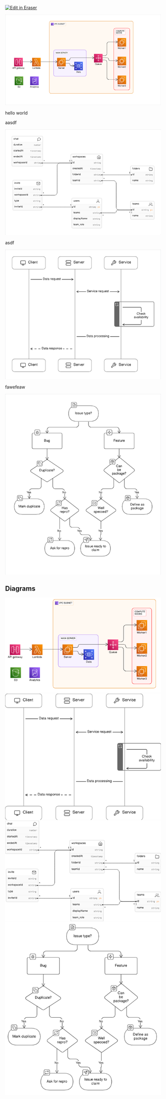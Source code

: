 <p><a target="_blank" href="https://app.eraser.io/workspace/mmLqDuxYEiMHvnJQDJQf" id="edit-in-eraser-github-link"><img alt="Edit in Eraser" src="https://firebasestorage.googleapis.com/v0/b/second-petal-295822.appspot.com/o/images%2Fgithub%2FOpen%20in%20Eraser.svg?alt=media&amp;token=968381c8-a7e7-472a-8ed6-4a6626da5501"></a></p>

![Figure 1](/.eraser/mmLqDuxYEiMHvnJQDJQf___reS6fUv66LcKWYn8yV2OvCPvwSm2___---figure---iagCyEIsrcJlooO1Wl3_E---figure---1FCRL1VNQowndQRMrdsM3A.png "Figure 1")



hello world





aasdf

![Figure 3](/.eraser/mmLqDuxYEiMHvnJQDJQf___reS6fUv66LcKWYn8yV2OvCPvwSm2___---figure---n8UEMyimf3ue4dohHH0gL---figure---_RdzUnTJ56QtInSklI3E5A.png "Figure 3")

asdf



![Figure 2](/.eraser/mmLqDuxYEiMHvnJQDJQf___reS6fUv66LcKWYn8yV2OvCPvwSm2___---figure---pzGKXECd2Ipw6WLDBVgLm---figure---Q62cReVqQmr7ZQTT3LdXjQ.png "Figure 2")

fawefeaw



![Figure 4](/.eraser/mmLqDuxYEiMHvnJQDJQf___reS6fUv66LcKWYn8yV2OvCPvwSm2___---figure---V8JaQmJ8_tZNLnCaYAa_3---figure---LzUCkC048B38aF3jQv-AtA.png "Figure 4")




<!-- eraser-additional-content -->
## Diagrams
<!-- eraser-additional-files -->
<a href="/new-file-with-diagram-cloud-architecture-1.eraserdiagram" data-element-id="ZP2tlyxnaejZUEJ_4SkA6"><img src="/.eraser/mmLqDuxYEiMHvnJQDJQf___reS6fUv66LcKWYn8yV2OvCPvwSm2___---diagram----e842f880fc6fe5c40207bddfa8b1f916.png" alt="" data-element-id="ZP2tlyxnaejZUEJ_4SkA6" /></a>
<a href="/new-file-with-diagram-sequence-diagram-2.eraserdiagram" data-element-id="mo8Ut2lOFjj7FX22U2rtM"><img src="/.eraser/mmLqDuxYEiMHvnJQDJQf___reS6fUv66LcKWYn8yV2OvCPvwSm2___---diagram----8fea6b47d015840b3571d6d8f4cca4d7.png" alt="" data-element-id="mo8Ut2lOFjj7FX22U2rtM" /></a>
<a href="/new-file-with-diagram-entity-relationship-3.eraserdiagram" data-element-id="eI5--gCOBJsIvgJN8iPEz"><img src="/.eraser/mmLqDuxYEiMHvnJQDJQf___reS6fUv66LcKWYn8yV2OvCPvwSm2___---diagram----96579b00c6de1dcea7933f206b281a90.png" alt="" data-element-id="eI5--gCOBJsIvgJN8iPEz" /></a>
<a href="/new-file-with-diagram-flowchart-4.eraserdiagram" data-element-id="6cbyhlU9RTui54dRSi-6n"><img src="/.eraser/mmLqDuxYEiMHvnJQDJQf___reS6fUv66LcKWYn8yV2OvCPvwSm2___---diagram----65833895347e094b4190fad34191a43a.png" alt="" data-element-id="6cbyhlU9RTui54dRSi-6n" /></a>
<!-- end-eraser-additional-files -->
<!-- end-eraser-additional-content -->
<!--- Eraser file: https://app.eraser.io/workspace/mmLqDuxYEiMHvnJQDJQf --->